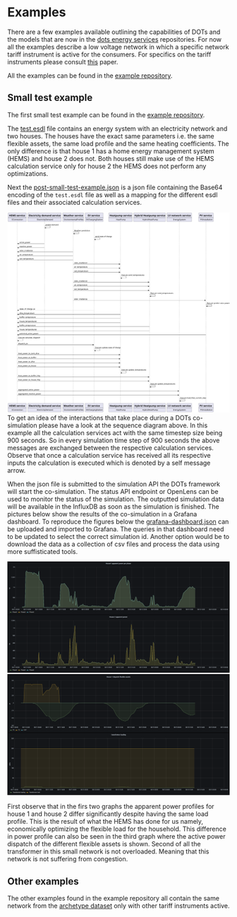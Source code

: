 # Examples
There are a few examples available outlining the capabilities of DOTs and the models that are now in the [dots energy services](https://github.com/dots-energy-services/) repositories. For now all the examples describe a low voltage network in which a specific network tariff instrument is active for the consumers. For specifics on the tariff instruments please consult [this](https://doi.org/10.1016/j.segan.2025.101623) paper.

All the examples can be found in the [example repository](https://github.com/dots-energy/dots-examples/).

## Small test example
The first small test example can be found in the [example repository](https://github.com/dots-energy/dots-examples/tree/main/Small%20test%20example). 

The [test.esdl](https://github.com/dots-energy/dots-examples/blob/main/esdls/test.esdl) file contains an energy system with an electricity network and two houses. The houses have the exact same parameters i.e. the same flexible assets, the same load profile and the same heating coefficients. The only difference is that house 1 has a home energy management system (HEMS) and house 2 does not. Both houses still make use of the HEMS calculation service only for house 2 the HEMS does not perform any optimizations.

Next the [post-small-test-example.json](https://github.com/dots-energy/dots-examples/blob/main/Small%20test%20example/test-post-small-test-file.json) is a json file containing the Base64 encoding of the `test.esdl` file as well as a mapping for the different esdl files and their associated calculation services. 

![small example results apparent power](https://github.com/dots-energy/dots-simulation-orchestrator/blob/main/docs/images/static/small-example-sequence_diagram.svg?raw=true)
To get an idea of the interactions that take place during a DOTs co-simulation please have a look at the sequence diagram above. In this example all the calculation services act with the same timestep size being 900 seconds. So in every simulation time step of 900 seconds the above messages are exchanged between the respective calculation services. Observe that once a calculation service has received all its respective inputs the calculation is executed which is denoted by a self message arrow.

When the json file is submitted to the simulation API the DOTs framework will start the co-simulation. The status API endpoint or OpenLens can be used to monitor the status of the simulation. The outputted simulation data will be available in the InfluxDB as soon as the simulation is finished. The pictures below show the results of the co-simulation in a Grafana dashboard. To reproduce the figures below the [grafana-dashboard.json](https://github.com/dots-energy/dots-examples/blob/main/Small%20test%20example/grafana-dashboard.json) can be uploaded and imported to Grafana. The queries in that dashboard need to be updated to select the correct simulation id. Another option would be to download the data as a collection of csv files and process the data using more suffisticated tools. 

![small example results apparent power](https://github.com/dots-energy/dots-simulation-orchestrator/blob/main/docs/images/static/apparent-power-graph-small-example.png?raw=true)
![small example flexible assets and transformer](https://github.com/dots-energy/dots-simulation-orchestrator/blob/main/docs/images/static/test-small-example-flexible-assets-transformer-loading.png?raw=true)

First observe that in the firs two graphs the apparent power profiles for house 1 and house 2 differ significantly despite having the same load profile. This is the result of what the HEMS has done for us namely, economically optimizing the flexible load for the household. This difference in power profile can also be seen in the third graph where the active power dispatch of the different flexible assets is shown. Second of all the transformer in this small network is not overloaded. Meaning that this network is not suffering from congestion.

## Other examples
The other examples found in the example repository all contain the same network from the [archetype dataset](https://www.projectgo-e.nl/rekenen-aan-flexibiliteit-in-distributienetten/) only with other tariff instruments active. 